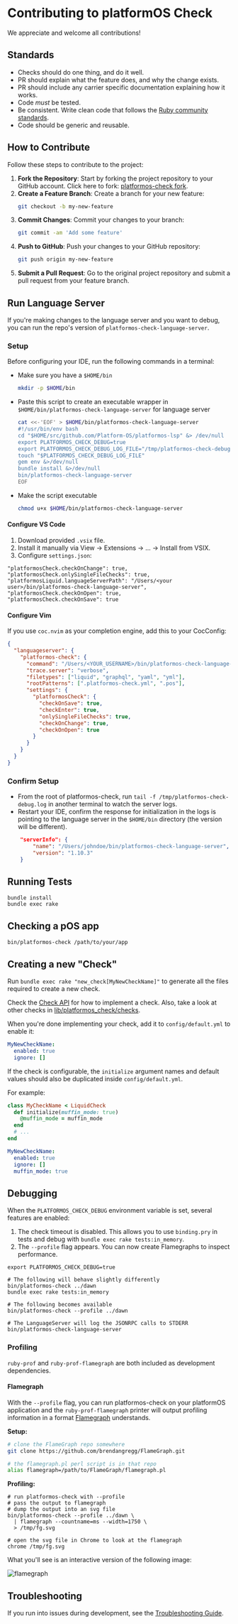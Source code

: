 # Contributing to platformOS Check

We appreciate and welcome all contributions!

## Standards

* Checks should do one thing, and do it well.
* PR should explain what the feature does, and why the change exists.
* PR should include any carrier specific documentation explaining how it works.
* Code _must_ be tested.
* Be consistent. Write clean code that follows the [Ruby community standards](https://github.com/bbatsov/ruby-style-guide).
* Code should be generic and reusable.

## How to Contribute

Follow these steps to contribute to the project:

1. **Fork the Repository**: Start by forking the project repository to your GitHub account. Click here to fork: [platformos-check fork](https://github.com/Platform-OS/platformos-check/fork).
2. **Create a Feature Branch**: Create a branch for your new feature:
   ```bash
   git checkout -b my-new-feature
   ```
3. **Commit Changes**: Commit your changes to your branch:
   ```bash
   git commit -am 'Add some feature'
   ```
4. **Push to GitHub**: Push your changes to your GitHub repository:
   ```bash
   git push origin my-new-feature
   ```
5. **Submit a Pull Request**: Go to the original project repository and submit a pull request from your feature branch.

## Run Language Server

If you're making changes to the language server and you want to debug, you can run the repo's version of `platformos-check-language-server`.

### Setup

Before configuring your IDE, run the following commands in a terminal:

  * Make sure you have a `$HOME/bin`
      ```bash
      mkdir -p $HOME/bin
      ```
  * Paste this script to create an executable wrapper in `$HOME/bin/platformos-check-language-server` for language server
      ```bash
      cat <<-'EOF' > $HOME/bin/platformos-check-language-server
      #!/usr/bin/env bash
      cd "$HOME/src/github.com/Platform-OS/platformos-lsp" &> /dev/null
      export PLATFORMOS_CHECK_DEBUG=true
      export PLATFORMOS_CHECK_DEBUG_LOG_FILE="/tmp/platformos-check-debug.log"
      touch "$PLATFORMOS_CHECK_DEBUG_LOG_FILE"
      gem env &>/dev/null
      bundle install &>/dev/null
      bin/platformos-check-language-server
      EOF
      ```
  * Make the script executable
      ```bash
      chmod u+x $HOME/bin/platformos-check-language-server
      ```

#### Configure VS Code

1. Download provided `.vsix` file.
2. Install it manually via View -> Extensions -> ... -> Install from VSIX.
3. Configure `settings.json`:

```
"platformosCheck.checkOnChange": true,
"platformosCheck.onlySingleFileChecks": true,
"platformosLiquid.languageServerPath": "/Users/<your user>/bin/platformos-check-language-server",
"platformosCheck.checkOnOpen": true,
"platformosCheck.checkOnSave": true
```

#### Configure Vim

If you use `coc.nvim` as your completion engine, add this to your CocConfig:

```json
{
  "languageserver": {
    "platformos-check": {
      "command": "/Users/<YOUR_USERNAME>/bin/platformos-check-language-server",
      "trace.server": "verbose",
      "filetypes": ["liquid", "graphql", "yaml", "yml"],
      "rootPatterns": [".platformos-check.yml", ".pos"],
      "settings": {
        "platformosCheck": {
          "checkOnSave": true,
          "checkEnter": true,
          "onlySingleFileChecks": true,
          "checkOnChange": true,
          "checkOnOpen": true
        }
      }
    }
  }
}

```

### Confirm Setup

* From the root of platformos-check, run `tail -f /tmp/platformos-check-debug.log` in another terminal to watch the server logs.
* Restart your IDE, confirm the response for initialization in the logs is pointing to the language server in the `$HOME/bin` directory (the version will be different).

```json
    "serverInfo": {
        "name": "/Users/johndoe/bin/platformos-check-language-server",
        "version": "1.10.3"
    }
```


## Running Tests

```
bundle install
bundle exec rake
```

## Checking a pOS app

```
bin/platformos-check /path/to/your/app
```

## Creating a new "Check"

Run `bundle exec rake "new_check[MyNewCheckName]"` to generate all the files required to create a new check.

Check the [Check API](/docs/api/check.md) for how to implement a check. Also, take a look at other checks in [lib/platformos_check/checks](/lib/platformos_check/checks).

When you're done implementing your check, add it to `config/default.yml` to enable it:

```yaml
MyNewCheckName:
  enabled: true
  ignore: []
```

If the check is configurable, the `initialize` argument names and default values should also be duplicated inside `config/default.yml`. 

For example:

```ruby
class MyCheckName < LiquidCheck
  def initialize(muffin_mode: true)
    @muffin_mode = muffin_mode
  end
  # ...
end
```

```yaml
MyNewCheckName:
  enabled: true
  ignore: []
  muffin_mode: true
```

## Debugging

When the `PLATFORMOS_CHECK_DEBUG` environment variable is set, several features are enabled:

1. The check timeout is disabled. This allows you to use `binding.pry` in tests and debug with `bundle exec rake tests:in_memory`.
2. The `--profile` flag appears. You can now create Flamegraphs to inspect performance.

```
export PLATFORMOS_CHECK_DEBUG=true

# The following will behave slightly differently
bin/platformos-check ../dawn
bundle exec rake tests:in_memory

# The following becomes available
bin/platformos-check --profile ../dawn

# The LanguageServer will log the JSONRPC calls to STDERR
bin/platformos-check-language-server
```

### Profiling

`ruby-prof` and `ruby-prof-flamegraph` are both included as development dependencies.

#### Flamegraph

With the `--profile` flag, you can run platformos-check on your platformOS application and the `ruby-prof-flamegraph` printer will output profiling information in a format [Flamegraph](/brendangregg/FlameGraph) understands.


**Setup:**

```bash
# clone the FlameGraph repo somewhere
git clone https://github.com/brendangregg/FlameGraph.git

# the flamegraph.pl perl script is in that repo
alias flamegraph=/path/to/FlameGraph/flamegraph.pl
```

**Profiling:**

```
# run platformos-check with --profile
# pass the output to flamegraph
# dump the output into an svg file
bin/platformos-check --profile ../dawn \
  | flamegraph --countname=ms --width=1750 \
  > /tmp/fg.svg

# open the svg file in Chrome to look at the flamegraph
chrome /tmp/fg.svg
```

What you'll see is an interactive version of the following image:

![flamegraph](docs/flamegraph.svg)

## Troubleshooting

If you run into issues during development, see the [Troubleshooting Guide](/TROUBLESHOOTING.md).
